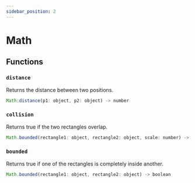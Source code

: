 ```yaml
---
sidebar_position: 2
---
```


# Math

## Functions

### `distance`

Returns the distance between two positions.

```js
Math:distance(p1: object, p2: object) -> number
```

### `collision`

Returns true if the two rectangles overlap.

```js
Math.bounded(rectangle1: object, rectangle2: object, scale: number) -> boolean
```

### `bounded`

Returns true if one of the rectangles is completely inside another.

```js
Math.bounded(rectangle1: object, rectangle2: object) -> boolean
```
